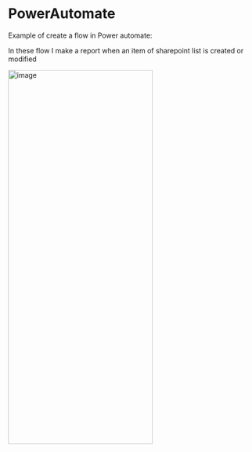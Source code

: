 # PowerAutomate
Example of create a flow in Power automate:

In these flow I make a report when an item of sharepoint list is created or modified

<img width="295" height="763" alt="image" src="https://github.com/user-attachments/assets/be8e5b8a-7ac9-4ada-a566-d7b6bde1e905" />
